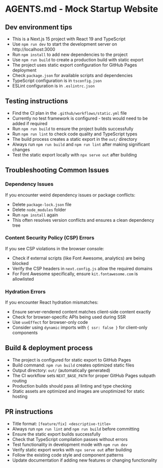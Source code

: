 # AGENTS.md - Mock Startup Website

## Dev environment tips

- This is a Next.js 15 project with React 19 and TypeScript
- Use `npm run dev` to start the development server on http://localhost:3000
- Run `npm install` to add new dependencies to the project
- Use `npm run build` to create a production build with static export
- The project uses static export configuration for GitHub Pages deployment
- Check `package.json` for available scripts and dependencies
- TypeScript configuration is in `tsconfig.json`
- ESLint configuration is in `.eslintrc.json`

## Testing instructions

- Find the CI plan in the `.github/workflows/static.yml` file
- Currently no test framework is configured - tests would need to be added if required
- Run `npm run build` to ensure the project builds successfully
- Run `npm run lint` to check code quality and TypeScript types
- The build process creates a static export in the `out/` directory
- Always run `npm run build` and `npm run lint` after making significant changes
- Test the static export locally with `npx serve out` after building

## Troubleshooting Common Issues

### Dependency Issues
If you encounter weird dependency issues or package conflicts:
- Delete `package-lock.json` file
- Delete `node_modules` folder
- Run `npm install` again
- This often resolves version conflicts and ensures a clean dependency tree

### Content Security Policy (CSP) Errors
If you see CSP violations in the browser console:
- Check if external scripts (like Font Awesome, analytics) are being blocked
- Verify the CSP headers in `next.config.js` allow the required domains
- For Font Awesome specifically, ensure `kit.fontawesome.com` is allowlisted

### Hydration Errors
If you encounter React hydration mismatches:
- Ensure server-rendered content matches client-side content exactly
- Check for browser-specific APIs being used during SSR
- Use `useEffect` for browser-only code
- Consider using `dynamic` imports with `{ ssr: false }` for client-only components

## Build & deployment process

- The project is configured for static export to GitHub Pages
- Build command: `npm run build` creates optimized static files
- Output directory: `out/` (automatically generated)
- The CI workflow sets `NEXT_BASE_PATH` for proper GitHub Pages subpath routing
- Production builds should pass all linting and type checking
- Static assets are optimized and images are unoptimized for static hosting

## PR instructions

- Title format: `[feature/fix] <descriptive-title>`
- Always run `npm run lint` and `npm run build` before committing
- Ensure the static export builds successfully
- Check that TypeScript compilation passes without errors
- Test functionality in development mode with `npm run dev`
- Verify static export works with `npx serve out` after building
- Follow the existing code style and component patterns
- Update documentation if adding new features or changing functionality